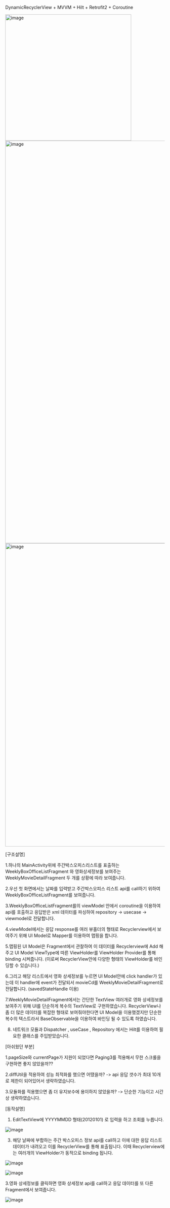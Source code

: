 DynamicRecyclerView + MVVM + Hilt + Retrofit2 + Coroutine

<img width="398" alt="image" src="https://github.com/sorikirisulong/weekly_boxoffice_api_with_dynamic_recyclerview/assets/103094210/9932864e-ceac-4ca9-929a-f96d83649a08">

<img width="1269" alt="image" src="https://github.com/sorikirisulong/weekly_boxoffice_api_with_dynamic_recyclerview/assets/103094210/608dedc5-06c5-40a4-ad6f-a0396d454aec">


<img width="956" alt="image" src="https://github.com/sorikirisulong/weekly_boxoffice_api_with_dynamic_recyclerview/assets/103094210/b51a7a76-6e52-4a3b-a639-82faec2ee290">



[구조설명]

1.하나의 MainActivity위에 주간박스오피스리스트를 표출하는 WeeklyBoxOfficeListFragment 와 영화상세정보를 보여주는 WeeklyMovieDetailFragment 두 개를 상황에 따라 보여줍니다.

2.우선 첫 화면에서는 날짜를 입력받고 주간박스오피스 리스트 api를 call하기 위하여 WeeklyBoxOfficeListFragment를 보여줍니다.

3.WeeklyBoxOfficeListFragment를의 viewModel 안에서 coroutine을 이용하여 api를 호출하고 응답받은 xml 데이터를 파싱하여 repository -> usecase -> viewmodel로 전달합니다.

4.viewModel에서는 응답 response를 여러 뷰홀더의 형태로  Recyclerview에서 보여주기 위해 UI Model로 Mapper를 이용하여 맵핑을 합니다.

5.맵핑된 UI Model은 Fragment에서 관찰하여 이 데이터를 Recyclerview에 Add 해주고 UI Model ViewType에 따른 ViewHolder를 ViewHolder Provider를 통해 binding 시켜줍니다.
(이로써 RecyclerView안에 다양한 형태의 ViewHolder를 바인딩할 수 있습니다.)

6.그리고 해당 리스트에서 영화 상세정보를 누르면 UI Model안에 click handler가 있는데 이 handler에 event가 전달되서 movieCd를 WeeklyMovieDetailFragment로 전달합니다.
(savedStateHandle 이용)

7.WeeklyMovieDetailFragment에서는 간단한 TextView 여러개로 영화 상세정보를 보여주기 위해 UI를 단순하게 복수의 TextView로 구현하였습니다.
RecyclerView나 좀 더 많은 데이터를 복잡한 형태로 보여줘야한다면 UI Model을 이용했겠지만 단순한 복수의 텍스트라서 BaseObservable을 이용하여 바인딩 될 수 있도록 하였습니다.

8. 네트워크 모듈과 Dispatcher , useCase , Repository 에서는 Hilt를 이용하여 필요한 클래스를 주입받았습니다.

[아쉬웠던 부분]

1.pageSize와 currentPage가 지원이 되었다면 Paging3를 적용해서 무한 스크롤을 구현하면 좋지 않았을까??

2.diffUtil을 적용하여 성능 최적화를 했으면 어땠을까?
-> api 응답 갯수가 최대 10개로 제한이 되어있어서 생략하였습니다. 

3.모듈화를 적용했으면 좀 더 유지보수에 용이하지 않았을까? 
-> 단순한 기능이고 시간상 생략하였습니다. 

[동작설명]

1. EditTextView에 YYYYMMDD 형태(20120101) 로 입력을 하고 조회를 누릅니다.
   

![image](https://github.com/sorikirisulong/weekly_boxoffice_api_with_dynamic_recyclerview/assets/103094210/1589a36c-deb3-4037-948a-b1ac64a991a0)


3. 해당 날짜에 부합하는 주간 박스오피스 정보 api를 call하고 이에 대한 응답 리스트 데이터가 내려오고 이를 RecyclerView를 통해 표출됩니다.
이때 Recyclerview에는 여러개의 ViewHolder가 동적으로 binding 됩니다.


![image](https://github.com/sorikirisulong/weekly_boxoffice_api_with_dynamic_recyclerview/assets/103094210/aa1b548b-15bb-47c7-8837-d74e962ca6dd)


![image](https://github.com/sorikirisulong/weekly_boxoffice_api_with_dynamic_recyclerview/assets/103094210/49b3d924-161e-46c2-89a3-4fb3362b9de6)


3.영화 상세정보를 클릭하면 영화 상세정보 api를  call하고 응답 데이터를 또 다른 Fragment에서 보여줍니다.

![image](https://github.com/sorikirisulong/weekly_boxoffice_api_with_dynamic_recyclerview/assets/103094210/b75e5c75-26c9-4213-b0b9-42a54e4e8fe7)

